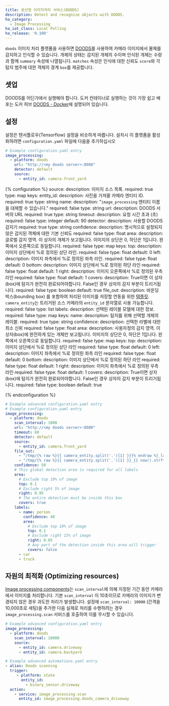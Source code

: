 ```yaml
---
title: 분산형 이미지처리 서비스(DOODS) 
description: Detect and recognize objects with DOODS.
ha_category:
  - Image Processing
ha_iot_class: Local Polling
ha_release: '0.100'
---
```


`doods` 이미지 처리 플랫폼을 사용하면 [DOODS](https://github.com/snowzach/doods/)를 사용하여 카메라 이미지에서 물체를 감지하고 인식할 수 있습니다. 개체의 상태는 감지된 개체의 수이며 인식된 개체는 수량과 함께 `summary` 속성에 나열됩니다. 
`matches` 속성은 인식에 대한 신뢰도 `score`와 각 탐지 범주에 대한 객체의 경계 `box`를 제공합니다.

## 셋업

DOODS를 어딘가에서 실행해야 합니다. 도커 컨테이너로 실행하는 것이 가장 쉽고 배포는 도커 허브 [DOODS - Docker](https://hub.docker.com/r/snowzach/doods)에 설명되어 있습니다.

## 설정

설정은 텐서플로우(Tensorflow) 설정을 비슷하게 따릅니다. 설치시 이 플랫폼을 활성화하려면 `configuration.yaml` 파일에 다음을 추가하십시오

```yaml
# Example configuration.yaml entry
image_processing:
  - platform: doods
    url: "http://<my doods server>:8080"
    detector: default
    source:
      - entity_id: camera.front_yard
```

{% configuration %}
source:
  description: 이미지 소스 목록.
  required: true
  type: map
  keys:
    entity_id:
      description: 사진을 가져올 카메라 엔티티 ID.
      required: true
      type: string
    name:
      description: "`image_processing` 엔티티 이름을 대체할 수 있습니다."
      required: false
      type: string
url:
    description: DOODS 서버의 URL
    required: true
    type: string
timeout:
    description: 요청 시간 초과 (초)
    required: false
    type: integer
    default: 90
detector:
    description: 사용할 DOODS 감지기
    required: true
    type: string
confidence:
    description: 명시적으로 설정되지 않은 감지된 객체에 대한 기본 신뢰도
    required: false
    type: float
area:
    description: 글로벌 감지 영역. 이 상자의 개체가 보고됩니다. 이미지의 상단은 0, 하단은 1입니다. 왼쪽에서 오른쪽으로 동일합니다.
    required: false
    type: map
    keys:
      top:
        description: 이미지 상단에서 %로 정의된 상단 라인.
        required: false
        type: float
        default: 0
      left:
        description: 이미지 좌측에서 %로 정의된 좌측 라인.
        required: false
        type: float
        default: 0
      bottom:
        description: 이미지 상단에서 %로 정의된 하단 라인
        required: false
        type: float
        default: 1
      right:
        description: 이미지 오른쪽에서 %로 정의된 우측 라인
        required: false
        type: float
        default: 1
      covers:
        description: True이면 이 상자(box)에 탐지가 완전히 완료되어야합니다. False인 경우 상자의 감지 부분이 트리거됩니다.
        required: false
        type: boolean
        default: true
file_out:
    description: 바운딩 박스(bounding box) 를 포함하여 처리된 이미지를 저장할 연동을 위한 [템플릿](/docs/configuration/templating/#processing-incoming-data). `camera_entity`는 트리거된 소스 카메라의 `entity_id` 문자열로 사용 가능합니다.
    required: false
    type: list
labels:
    description: 선택된 레이블 모델에 대한 정보.
    required: false
    type: map
    keys:
      name:
        description: 탐지를 위해 선택할 개체의 레이블.
        required: true
        type: string
      confidence:
       description: 선택한 라벨에 대한 최소 신뢰
       required: false
       type: float
      area:
        description: 사용자정의 감지 영역. 이 상자(box)에 완전하게 있는 개체만 보고됩니다. 이미지의 상단은 0, 하단은 1입니다. 왼쪽에서 오른쪽으로 동일합니다. 
        required: false
        type: map
        keys:
          top:
            description: 이미지 상단에서 %로 정의된 상단 라인
            required: false
            type: float
            default: 0
          left:
            description: 이미지 좌측에서 %로 정의된 좌측 라인
            required: false
            type: float
            default: 0
          bottom:
            description: 이미지 상단에서 %로 정의된 하단 라인
            required: false
            type: float
            default: 1
          right:
            description: 이미지 좌측에서 %로 정의된 우측 라인
            required: false
            type: float
            default: 1
          covers:
            description: True이면 상자(box)에 탐지가 완전히 완료되어야합니다. False인 경우 상자의 감지 부분이 트리거됩니다.
            required: false
            type: boolean
            default: true

{% endconfiguration %}

```yaml
# Example advanced configuration.yaml entry
# Example configuration.yaml entry
image_processing:
  - platform: doods
    scan_interval: 1000
    url: "http://<my doods server>:8080"
    timeout: 60
    detector: default
    source:
      - entity_id: camera.front_yard
    file_out:
      - "/tmp/{% raw %}{{ camera_entity.split('.')[1] }}{% endraw %}_latest.jpg"
      - "/tmp/{% raw %}{{ camera_entity.split('.')[1] }}_{{ now().strftime('%Y%m%d_%H%M%S') }}{% endraw %}.jpg"
    confidence: 50
    # This global detection area is required for all labels
    area:
      # Exclude top 10% of image
      top: 0.1
      # Exclude right 5% of image
      right: 0.95
      # The entire detection must be inside this box
      covers: true
    labels:
      - name: person
        confidence: 40
        area:
          # Exclude top 10% of image
          top: 0.1
          # Exclude right 15% of image
          right: 0.85
          # Any part of the detection inside this area will trigger
          covers: false
      - car
      - truck
```

## 자원의 최적화 (Optimizing resources)

[Image processing components](/components/image_processing/)는 `scan_interval`에 의해 지정된 기간 동안 카메라에서 이미지를 처리합니다. 기본 `scan_interval` 이 10초이므로 카메라의 이미지가 변경되지 않은 경우 과도한 처리가 발생합니다. 설정에 `scan_interval: 10000` (간격을 10,000초로 세팅)을 추가한 다음 실제로 처리를 수행하려는 경우 `image_processing.scan` 서비스를 호출하여 이를 무시할 수 있습니다.

```yaml
# Example advanced configuration.yaml entry
image_processing:
  - platform: doods
    scan_interval: 10000
    source:
      - entity_id: camera.driveway
      - entity_id: camera.backyard
```

```yaml
# Example advanced automations.yaml entry
- alias: Doods scanning
  trigger:
     - platform: state
       entity_id:
         - binary_sensor.driveway
  action:
    - service: image_processing.scan
      entity_id: image_processing.doods_camera_driveway
```
